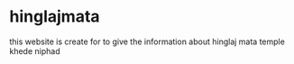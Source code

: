 # hinglajmata
this website is create for to give the information about hinglaj mata temple khede niphad
